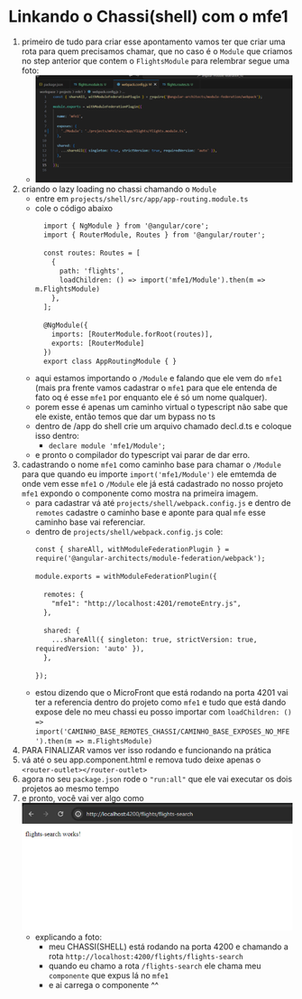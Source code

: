 # Linkando o Chassi(shell) com o mfe1

1. primeiro de tudo para criar esse apontamento vamos ter que criar uma rota para quem precisamos chamar, que no caso é o `Module` que criamos no step anterior que contem o `FlightsModule` para relembrar segue uma foto:
    - ![](./imagens/expondo-modulo-mfe1.png)
2. criando o lazy loading no chassi chamando o `Module`
   - entre em `projects/shell/src/app/app-routing.module.ts`
   - cole o código abaixo
      ```
        import { NgModule } from '@angular/core';
        import { RouterModule, Routes } from '@angular/router';

        const routes: Routes = [
          {
            path: 'flights',
            loadChildren: () => import('mfe1/Module').then(m => m.FlightsModule)
          },
        ];

        @NgModule({
          imports: [RouterModule.forRoot(routes)],
          exports: [RouterModule]
        })
        export class AppRoutingModule { }
      ```
    - aqui estamos importando o `/Module` e falando que ele vem do `mfe1` (mais pra frente vamos cadastrar o `mfe1` para que ele entenda de fato oq é esse `mfe1` por enquanto ele é só um nome qualquer).
    - porem esse é apenas um caminho virtual o typescript não sabe que ele existe, então temos que dar um bypass no ts
    - dentro de /app do shell crie um arquivo chamado decl.d.ts e coloque isso dentro:
      -  `declare module 'mfe1/Module';`
    - e pronto o compilador do typescript vai parar de dar erro.
3. cadastrando o nome `mfe1` como caminho base para chamar o `/Module` para que quando eu importe
   `import('mfe1/Module')` ele emtemda de onde vem esse `mfe1` o `/Module` ele já está cadastrado no nosso projeto `mfe1` expondo o componente como mostra na primeira imagem.
   - para cadastrar vá até `projects/shell/webpack.config.js` e dentro de `remotes` cadastre o caminho base e aponte para qual `mfe` esse caminho base vai referenciar.
   - dentro de `projects/shell/webpack.config.js` cole:
      ```
      const { shareAll, withModuleFederationPlugin } = require('@angular-architects/module-federation/webpack');

      module.exports = withModuleFederationPlugin({

        remotes: {
          "mfe1": "http://localhost:4201/remoteEntry.js",
        },

        shared: {
          ...shareAll({ singleton: true, strictVersion: true, requiredVersion: 'auto' }),
        },

      });

      ```
    - estou dizendo que o MicroFront que está rodando na porta 4201 vai ter a referencia dentro do projeto como `mfe1` e tudo que está dando expose dele no meu chassi eu posso importar com `loadChildren: () => import('CAMINHO_BASE_REMOTES_CHASSI/CAMINHO_BASE_EXPOSES_NO_MFE').then(m => m.FlightsModule)`
4. PARA FINALIZAR vamos ver isso rodando e funcionando na prática
5. vá até o seu app.component.html e remova tudo deixe apenas o `<router-outlet></router-outlet>`
6. agora no seu `package.json` rode o `"run:all"` que ele vai executar os dois projetos ao mesmo tempo
7. e pronto, você vai ver algo como
   ![](./imagens/micro-front-rodand-no-chassi.png)
     - explicando a foto:
       - meu CHASSI(SHELL) está rodando na porta 4200 e chamando a rota `http://localhost:4200/flights/flights-search`
       - quando eu chamo a rota `/flights-search` ele chama meu `componente` que expus lá no `mfe1`
       - e ai carrega o componente ^^